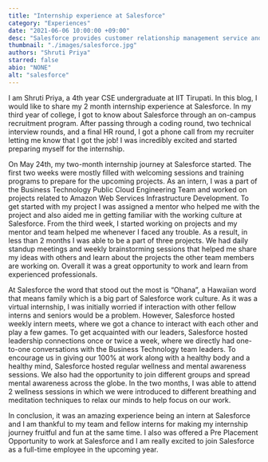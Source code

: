 ```yaml
---
title: "Internship experience at Salesforce"
category: "Experiences"
date: "2021-06-06 10:00:00 +09:00"
desc: "Salesforce provides customer relationship management service and also provides a complementary suite of enterprise applications focused on customer service, marketing, analytics, and application development. Read on to find more about Shruti Priya’s 2-month internship experience at Salesforce."
thumbnail: "./images/salesforce.jpg"
authors: "Shruti Priya"
starred: false
abio: "NONE"
alt: "salesforce"
---
```


I am Shruti Priya, a 4th year CSE undergraduate at IIT Tirupati. In this blog, I would like to share my 2 month internship experience at Salesforce. In my third year of college, I got to know about Salesforce through an on-campus recruitment program. After passing through a coding round, two technical interview rounds, and a final HR round, I got a phone call from my recruiter letting me know that I got the job! I was incredibly excited and started preparing myself for the internship.

On May 24th, my two-month internship journey at Salesforce started. The first two weeks were mostly filled with welcoming sessions and training programs to prepare for the upcoming projects. As an intern, I was a part of the Business Technology Public Cloud Engineering Team and worked on projects related to Amazon Web Services Infrastructure Development. To get started with my project I was assigned a mentor who helped me with the project and also aided me in getting familiar with the working culture at Salesforce. From the third week, I started working on projects and my mentor and team helped me whenever I faced any trouble. As a result, in less than 2 months I was able to be a part of three projects. We had daily standup meetings and weekly brainstorming sessions that helped me share my ideas with others and learn about the projects the other team members are working on. Overall it was a great opportunity to work and learn from experienced professionals. 

At Salesforce the word that stood out the most is “Ohana”, a Hawaiian word that means family which is a big part of Salesforce work culture. As it was a virtual internship, I was initially worried if interaction with other fellow interns and seniors would be a problem. However, Salesforce hosted weekly intern meets, where we got a chance to interact with each other and play a few games. To get acquainted with our leaders, Salesforce hosted leadership connections once or twice a week, where we directly had one-to-one conversations with the Business Technology team leaders. To encourage us in giving our 100% at work along with a healthy body and a healthy mind, Salesforce hosted regular wellness and mental awareness sessions. We also had the opportunity to join different groups and spread mental awareness across the globe. In the two months, I was able to attend 2 wellness sessions in which we were introduced to different breathing and meditation techniques to relax our minds to help focus on our work.


In conclusion, it was an amazing experience being an intern at Salesforce and I am thankful to my team and fellow interns for making my internship journey fruitful and fun at the same time. I also was offered a Pre Placement Opportunity to work at Salesforce and I am really excited to join Salesforce as a full-time employee in the upcoming year. 
